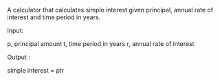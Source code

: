 A calculator that calculates simple interest given principal, annual rate of interest and time period in years.

Input:

   p, principal amount
   t, time period in years
   r, annual rate of interest
   
Output :

   simple interest = p*t*r
